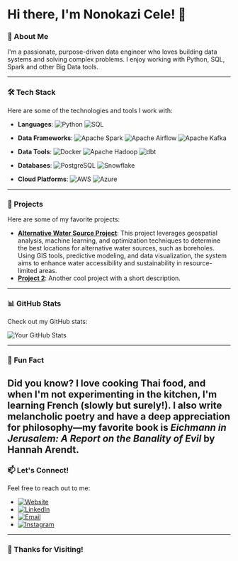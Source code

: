 # Hi there, I'm Nonokazi Cele! 👋

### 🚀 About Me
I'm a passionate, purpose-driven data engineer who loves building data systems and solving complex problems. I enjoy working with Python, SQL, Spark and other Big Data tools.

---

### 🛠️ Tech Stack
Here are some of the technologies and tools I work with:

- **Languages**: 
  ![Python](https://img.shields.io/badge/Python-3776AB?style=for-the-badge&logo=python&logoColor=white)
  ![SQL](https://img.shields.io/badge/SQL-4479A1?style=for-the-badge&logo=postgresql&logoColor=white)

- **Data Frameworks**:
  ![Apache Spark](https://img.shields.io/badge/Apache_Spark-E25A1C?style=for-the-badge&logo=apachespark&logoColor=white)
  ![Apache Airflow](https://img.shields.io/badge/Apache_Airflow-017CEE?style=for-the-badge&logo=apacheairflow&logoColor=white)
  ![Apache Kafka](https://img.shields.io/badge/Apache_Kafka-231F20?style=for-the-badge&logo=apachekafka&logoColor=white)

- **Data Tools**:
  ![Docker](https://img.shields.io/badge/Docker-2496ED?style=for-the-badge&logo=docker&logoColor=white)
  ![Apache Hadoop](https://img.shields.io/badge/Apache_Hadoop-66CCFF?style=for-the-badge&logo=apachehadoop&logoColor=black)
  ![dbt](https://img.shields.io/badge/dbt-FF694B?style=for-the-badge&logo=dbt&logoColor=white)

- **Databases**:
  ![PostgreSQL](https://img.shields.io/badge/PostgreSQL-4169E1?style=for-the-badge&logo=postgresql&logoColor=white)
  ![Snowflake](https://img.shields.io/badge/Snowflake-29B5E8?style=for-the-badge&logo=snowflake&logoColor=white)

- **Cloud Platforms**:
  ![AWS](https://img.shields.io/badge/AWS-232F3E?style=for-the-badge&logo=amazonaws&logoColor=white)
  ![Azure](https://img.shields.io/badge/Azure-0089D6?style=for-the-badge&logo=microsoftazure&logoColor=white)


---

### 🎨 Projects
Here are some of my favorite projects:

- **[Alternative Water Source Project](https://github.com/nonokazicele5/groundwater-source-project)**: This project leverages geospatial analysis, machine learning, and optimization techniques to determine the best locations for alternative water sources, such as boreholes. Using GIS tools, predictive modeling, and data visualization, the system aims to enhance water accessibility and sustainability in resource-limited areas.
- **[Project 2](https://github.com/yourusername/project2)**: Another cool project with a short description.

---

### 📊 GitHub Stats
Check out my GitHub stats:

![Your GitHub Stats](https://github-readme-stats.vercel.app/api?username=nonokazicele5&show_icons=true&theme=radical)

---

### 🌟 Fun Fact 
Did you know? I love cooking Thai food, and when I'm not experimenting in the kitchen, I'm learning French (slowly but surely!). I also write melancholic poetry and have a deep appreciation for philosophy—my favorite book is *Eichmann in Jerusalem: A Report on the Banality of Evil* by Hannah Arendt.
---

### 📫 Let's Connect!
Feel free to reach out to me:

- [![Website](https://img.shields.io/badge/Website-4285F4?style=for-the-badge&logo=googlechrome&logoColor=white)](https://nonokazicele5.github.io/my-portfolio/)
- [![LinkedIn](https://img.shields.io/badge/LinkedIn-0077B5?style=for-the-badge&logo=linkedin&logoColor=white)](https://linkedin.com/in/nonokazi-cele-5b33b0261)
- [![Email](https://img.shields.io/badge/Email-D14836?style=for-the-badge&logo=gmail&logoColor=white)](mailto:nonokazicele@gmail.com)
- [![Instagram](https://img.shields.io/badge/Instagram-E4405F?style=for-the-badge&logo=instagram&logoColor=white)](https://instagram.com/nonokazic)

---

### 🎉 Thanks for Visiting!

